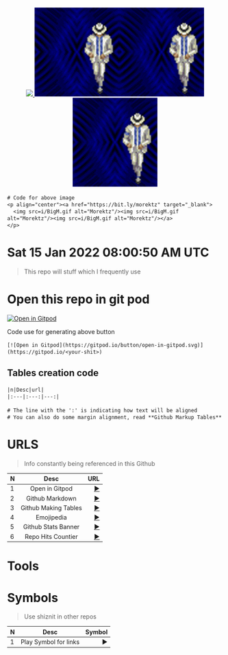 
<p align="center"><a href="https://bit.ly/morektz" target="_blank">
  <img src="https://hits.seeyoufarm.com/api/count/incr/badge.svg?url=https%3A%2F%2Fgithub.com%2Fmorektz%2Fm0nkeyTulzz&count_bg=%23541212&title_bg=%23000000&icon=teamspeak.svg&icon_color=%23E7E7E7&title=hits&edge_flat=false"/>
  <img src=i/BigM.gif alt="Morektz"/><img src=i/BigM.gif alt="Morektz"/><img src=i/BigM.gif alt="Morektz"/></a>
</p>

```
# Code for above image 
<p align="center"><a href="https://bit.ly/morektz" target="_blank">
  <img src=i/BigM.gif alt="Morektz"/><img src=i/BigM.gif alt="Morektz"/><img src=i/BigM.gif alt="Morektz"/></a>
</p>
```


# Sat 15 Jan 2022 08:00:50 AM UTC

> This repo will stuff which I frequently use

# Open this repo in git pod

[![Open in Gitpod](https://gitpod.io/button/open-in-gitpod.svg)](https://gitpod.io/#https://github.com/morektz/m0nkeyTulzz)

Code use for generating above button

```
[![Open in Gitpod](https://gitpod.io/button/open-in-gitpod.svg)](https://gitpod.io/<your-shit>)
```

## Tables creation code

```
|n|Desc|url|
|:---|:---:|---:|

# The line with the ':' is indicating how text will be aligned
# You can also do some margin alignment, read **Github Markup Tables**

```

# URLS

> Info constantly being referenced in this Github

|N|Desc|URL
|:---|:---:|---:|
|1| Open in Gitpod |[▶️](https://www.gitpod.io/docs/getting-started#open-in-gitpod-button)|
|2| Github Markdown |[▶️](https://docs.github.com/en/github/writing-on-github/getting-started-with-writing-and-formatting-on-github/basic-writing-and-formatting-syntax)|
|3| Github Making Tables |[▶️](https://docs.github.com/en/github/writing-on-github/getting-started-with-writing-and-formatting-on-github/basic-writing-and-formatting-syntax)|
|4| Emojipedia |[▶️](https://github.com/morektz/qbSolanaMyMoney/blob/main/.lol/.lolz)|
|5| Github Stats Banner |[▶️](https://github.com/anuraghazra/github-readme-stats)|
|6| Repo Hits Countier |[▶️](https://hits.seeyoufarm.com/)|

# Tools

# Symbols

> Use shiznit in other repos

|N|Desc|Symbol|
|:---|:---:|---:|
|1| Play Symbol for links |▶️|
